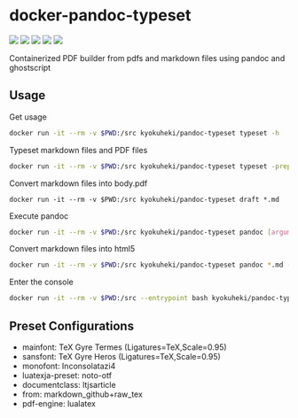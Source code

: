 # docker-pandoc-typeset
[![](https://img.shields.io/docker/automated/kyokuheki/pandoc-typeset.svg)](https://hub.docker.com/r/kyokuheki/pandoc-typeset/)
[![](https://img.shields.io/docker/stars/kyokuheki/pandoc-typeset.svg)](https://hub.docker.com/r/kyokuheki/pandoc-typeset/)
[![](https://img.shields.io/docker/pulls/kyokuheki/pandoc-typeset.svg)](https://hub.docker.com/r/kyokuheki/pandoc-typeset/)
[![](https://images.microbadger.com/badges/version/kyokuheki/pandoc-typeset.svg)](https://microbadger.com/images/kyokuheki/pandoc-typeset "Get your own version badge on microbadger.com")
[![](https://images.microbadger.com/badges/image/kyokuheki/pandoc-typeset.svg)](https://microbadger.com/images/kyokuheki/pandoc-typeset "Get your own image badge on microbadger.com")

Containerized PDF builder from pdfs and markdown files using pandoc and ghostscript

## Usage
Get usage

```sh
docker run -it --rm -v $PWD:/src kyokuheki/pandoc-typeset typeset -h
```

Typeset markdown files and PDF files

```sh
docker run -it --rm -v $PWD:/src kyokuheki/pandoc-typeset typeset -prepress cover.pdf title.pdf 1.md 2.md...
```

Convert markdown files into body.pdf

```
docker run -it --rm -v $PWD:/src kyokuheki/pandoc-typeset draft *.md
```

Execute pandoc

```sh
docker run -it --rm -v $PWD:/src kyokuheki/pandoc-typeset pandoc [arguments]...
```

Convert markdown files into html5

```sh
docker run -it --rm -v $PWD:/src kyokuheki/pandoc-typeset pandoc *.md -o test.html -t html5 --standalone --self-contained
```

Enter the console

```sh
docker run -it --rm -v $PWD:/src --entrypoint bash kyokuheki/pandoc-typeset
```

## Preset Configurations
- mainfont: TeX Gyre Termes (Ligatures=TeX,Scale=0.95)
- sansfont: TeX Gyre Heros (Ligatures=TeX,Scale=0.95)
- monofont: Inconsolatazi4
- luatexja-preset: noto-otf
- documentclass: ltjsarticle
- from: markdown_github+raw_tex
- pdf-engine: lualatex
